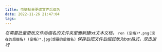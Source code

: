 ```yaml
---
title: 电脑批量更改文件后缀名
date: 2022-11-26 21:47:04
tags:
---
```

*在需要批量更改文件后缀名的文件夹里面新建txt文本文档，*
`ren (空格)*.png(现在的后缀名) (空格)*.jpg(想要的后缀名)`
*保存后把文件后缀民改为bat格式，双击运行*
